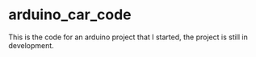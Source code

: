 # arduino_car_code

This is the code for an arduino project that I started, the project is still in development. 
